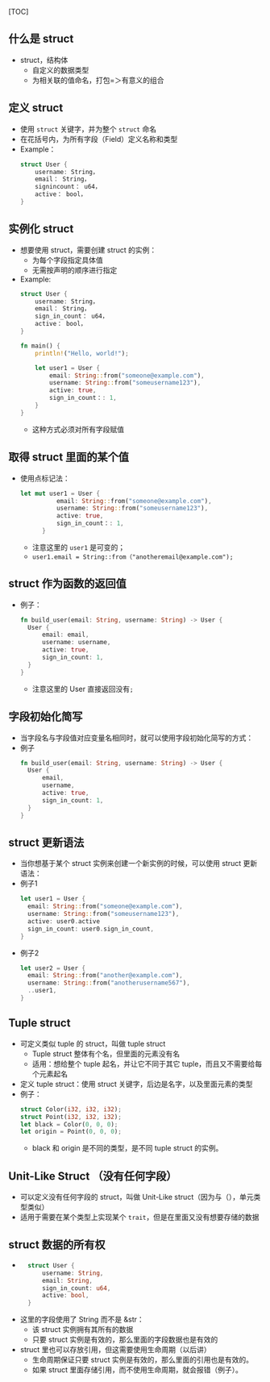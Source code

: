 [TOC]

## 什么是 struct
- struct，结构体
  - 自定义的数据类型
  - 为相关联的值命名，打包=＞有意义的组合



## 定义 struct
- 使用 `struct` 关键字，并为整个 `struct` 命名
- 在花括号内，为所有字段（Field）定义名称和类型
- Example：
    ``` rust
    struct User {
        username: String，
        email： String，
        signincount： u64，
        active： bool，
    }
    ```


## 实例化 struct
- 想要使用 struct，需要创建 struct 的实例：
  - 为每个字段指定具体值
  - 无需按声明的顺序进行指定
- Example:
    ``` rust
    struct User {
        username: String，
        email： String，
        sign_in_count： u64，
        active： bool，
    }

    fn main() {
        println!("Hello, world!");

        let user1 = User {
            email: String::from("someone@example.com"),
            username: String::from("someusername123"),
            active: true,
            sign_in_count：: 1,
        }
    }
    ```
    - 这种方式必须对所有字段赋值


## 取得 struct 里面的某个值
- 使用点标记法：
  ``` rust
  let mut user1 = User {
            email: String::from("someone@example.com"),
            username: String::from("someusername123"),
            active: true,
            sign_in_count：: 1,
        }
  ```
    - 注意这里的 `user1` 是可变的；
    - `user1.email = String::from（"anotheremail@example.com");`



## struct 作为函数的返回值
- 例子：
  ``` rust
  fn build_user(email: String, username: String) -> User {
    User {
        email: email,
        username: username,
        active: true,
        sign_in_count: 1,
    }
  }
  ```
    - 注意这里的 User 直接返回没有`;`


## 字段初始化简写
- 当字段名与字段值对应变量名相同时，就可以使用字段初始化简写的方式：
- 例子
  ``` rust
  fn build_user(email: String, username: String) -> User {
    User {
        email,
        username,
        active: true,
        sign_in_count: 1,
    }
  }
  ```

## struct 更新语法
- 当你想基于某个 struct 实例来创建一个新实例的时候，可以使用 struct 更新语法：
- 例子1
  ``` rust
  let user1 = User {
    email: String::from("someone@example.com"),
    username: String::from("someusername123"),
    active: user0.active
    sign_in_count: user0.sign_in_count,
  }
  ```
- 例子2
  ``` rust
  let user2 = User {
    email: String::from("another@example.com"),
    username: String::from("anotherusername567"),
    ..user1,
  }
  ```


## Tuple struct
- 可定义类似 tuple 的 struct，叫做 tuple struct
  - Tuple struct 整体有个名，但里面的元素没有名
  - 适用：想给整个 tuple 起名，并让它不同于其它 tuple，而且又不需要给每个元素起名
- 定义 tuple struct：使用 struct 关键字，后边是名字，以及里面元素的类型
- 例子：
  ``` rust
  struct Color(i32, i32, i32);
  struct Point(i32, i32, i32);
  let black = Color(0, 0, 0);
  let origin = Point(0, 0, 0);
  ```
  - black 和 origin 是不同的类型，是不同 tuple struct 的实例。 


## Unit-Like Struct （没有任何字段）
- 可以定义没有任何字段的 struct，叫做 Unit-Like struct（因为与（），单元类型类似）
- 适用于需要在某个类型上实现某个 `trait`，但是在里面又没有想要存储的数据


## struct 数据的所有权
- ``` rust 
    struct User {
        username: String,
        email: String,
        sign_in_count: u64,
        active: bool,
    }
  ```
- 这里的字段使用了 String 而不是 &str：
  - 该 struct 实例拥有其所有的数据
  - 只要 struct 实例是有效的，那么里面的字段数据也是有效的
- struct 里也可以存放引用，但这需要使用生命周期（以后讲）
  - 生命周期保证只要 struct 实例是有效的，那么里面的引用也是有效的。
  - 如果 struct 里面存储引用，而不使用生命周期，就会报错（例子）。
